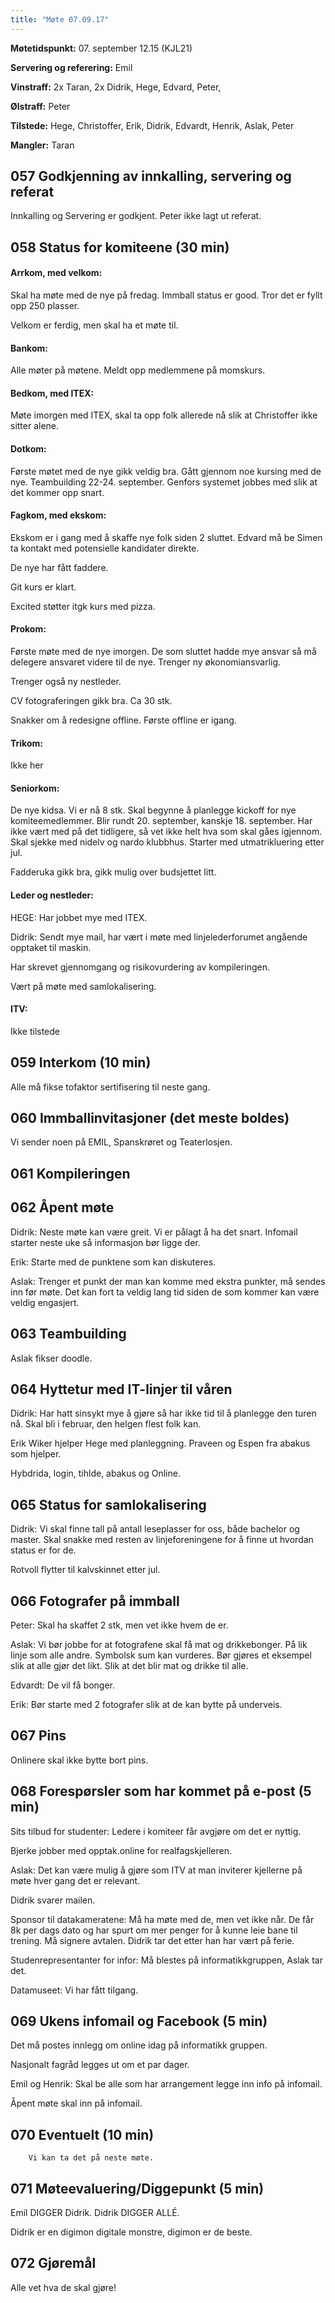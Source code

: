 ```yaml
---
title: "Møte 07.09.17"
---
```


**Møtetidspunkt:** 07. september 12.15 (KJL21)

**Servering og referering:** Emil

**Vinstraff:** 2x Taran, 2x Didrik, Hege, Edvard, Peter, 

**Ølstraff:** Peter

**Tilstede:**  Hege, Christoffer, Erik, Didrik, Edvardt, Henrik, Aslak, Peter

**Mangler:** Taran

## 057 Godkjenning av innkalling, servering og referat

  Innkalling og Servering er godkjent.
  Peter ikke lagt ut referat.

## 058 Status for komiteene (30 min)

#### Arrkom, med velkom:

  Skal ha møte med de nye på fredag.
  Immball status er good. Tror det er fyllt opp 250 plasser.

  Velkom er ferdig, men skal ha et møte til.

#### Bankom:

  Alle møter på møtene. Meldt opp medlemmene på momskurs.

#### Bedkom, med ITEX:

  Møte imorgen med ITEX, skal ta opp folk allerede nå slik at Christoffer ikke sitter alene.

#### Dotkom:

  Første møtet med de nye gikk veldig bra. Gått gjennom noe kursing med de nye.
  Teambuilding 22-24. september.
  Genfors systemet jobbes med slik at det kommer opp snart.

#### Fagkom, med ekskom:

  Ekskom er i gang med å skaffe nye folk siden 2 sluttet.
  Edvard må be Simen ta kontakt med potensielle kandidater direkte.

  De nye har fått faddere.

  Git kurs er klart.

  Excited støtter itgk kurs med pizza.

#### Prokom:

  Første møte med de nye imorgen.
  De som sluttet hadde mye ansvar så må delegere ansvaret videre til de nye.
  Trenger ny økonomiansvarlig.

  Trenger også ny nestleder.

  CV fotograferingen gikk bra. Ca 30 stk.

  Snakker om å redesigne offline.
  Første offline er igang.


#### Trikom:

  Ikke her

#### Seniorkom:

  De nye kidsa. Vi er nå 8 stk.
  Skal begynne å planlegge kickoff for nye komiteemedlemmer.
  Blir rundt 20. september, kanskje 18. september.
  Har ikke vært med på det tidligere, så vet ikke helt hva som skal gåes igjennom.
 Skal sjekke med nidelv og nardo klubbhus.
  Starter med utmatrikluering etter jul.


  Fadderuka gikk bra, gikk mulig over budsjettet litt.


#### Leder og nestleder:

  HEGE: Har jobbet mye med ITEX.

  Didrik: Sendt mye mail, har vært i møte med linjelederforumet angående opptaket til maskin. 

Har skrevet gjennomgang og risikovurdering av kompileringen.

Vært på møte med samlokalisering.

#### ITV:

Ikke tilstede  

## 059 Interkom (10 min)

  Alle må fikse tofaktor sertifisering til neste gang.

## 060 Immballinvitasjoner (det meste boldes)

Vi sender noen på EMIL, Spanskrøret og Teaterlosjen.

## 061 Kompileringen


## 062 Åpent møte

  Didrik: Neste møte kan være greit. Vi er pålagt å ha det snart.
          Infomail starter neste uke så informasjon bør ligge der.


  Erik: Starte med de punktene som kan diskuteres. 

  Aslak: Trenger et punkt der man kan komme med ekstra punkter, må sendes inn før møte.
        Det kan fort ta veldig lang tid siden de som kommer kan være veldig engasjert.




## 063 Teambuilding

  Aslak fikser doodle.



## 064 Hyttetur med IT-linjer til våren

  Didrik: Har hatt sinsykt mye å gjøre så har ikke tid til å planlegge den turen nå.
          Skal bli i februar, den helgen flest folk kan.

  Erik Wiker hjelper Hege med planleggning. Praveen og Espen fra abakus som hjelper.

  Hybdrida, login, tihlde, abakus og Online.


## 065 Status for samlokalisering

  Didrik:
  Vi skal finne tall på antall leseplasser for oss, både bachelor og master.
  Skal snakke med resten av linjeforeningene for å finne ut hvordan status er for de.

  Rotvoll flytter til kalvskinnet etter jul.



## 066 Fotografer på immball

  Peter: Skal ha skaffet 2 stk, men vet ikke hvem de er.

  Aslak: Vi bør jobbe for at fotografene skal få mat og drikkebonger. På lik linje som alle andre.
         Symbolsk sum kan vurderes.
         Bør gjøres et eksempel slik at alle gjør det likt. Slik at det blir mat og drikke til alle.

  Edvardt: De vil få bonger.

  Erik: Bør starte med 2 fotografer slik at de kan bytte på underveis.

## 067 Pins

Onlinere skal ikke bytte bort pins.

## 068 Forespørsler som har kommet på e-post (5 min)

  Sits tilbud for studenter: Ledere i komiteer får avgjøre om det er nyttig.

Bjerke jobber med opptak.online for realfagskjelleren.

Aslak: Det kan være mulig å gjøre som ITV at man inviterer kjellerne på møte hver gang det er relevant.

Didrik svarer mailen.

Sponsor til datakameratene: Må ha møte med de, men vet ikke når.
De får 8k per dags dato og har spurt om mer penger for å kunne leie bane til trening. Må signere avtalen. Didrik tar det etter han har vært på ferie.


Studenrepresentanter for infor: Må blestes på informatikkgruppen, Aslak tar det.

Datamuseet: Vi har fått tilgang.


## 069 Ukens infomail og Facebook (5 min)

  Det må postes innlegg om online idag på informatikk gruppen.

  Nasjonalt fagråd legges ut om et par dager.

  Emil og Henrik: Skal be alle som har arrangement legge inn info på infomail.

  Åpent møte skal inn på infomail.

## 070 Eventuelt (10 min)

        Vi kan ta det på neste møte.

## 071 Møteevaluering/Diggepunkt (5 min)

 Emil DIGGER Didrik.
 Didrik DIGGER ALLÉ.

 Didrik er en digimon digitale monstre, digimon er de beste.

## 072 Gjøremål

Alle vet hva de skal gjøre!